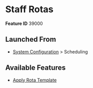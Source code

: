 # Staff Rotas

**Feature ID** 39000

## Launched From

- [System Configuration](System%20Configuration.md) > Scheduling

## Available Features

- [Apply Rota Template](Apply%20Rota%20Template.md)







































































